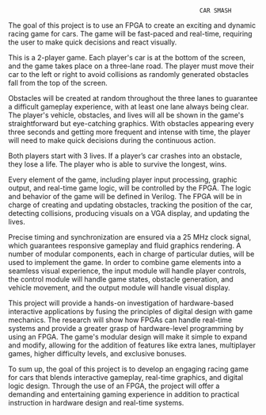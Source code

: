                                                           CAR SMASH


The goal of this project is to use an FPGA to create an exciting and dynamic racing game for
cars. The game will be fast-paced and real-time, requiring the user to make quick decisions and
react visually.

This is a 2-player game. Each player's car is at the bottom of the screen, and the game takes
place on a three-lane road. The player must move their car to the left or right to avoid collisions
as randomly generated obstacles fall from the top of the screen.

Obstacles will be created at random throughout the three lanes to guarantee a difficult gameplay
experience, with at least one lane always being clear. The player's vehicle, obstacles, and lives
will all be shown in the game's straightforward but eye-catching graphics. With obstacles
appearing every three seconds and getting more frequent and intense with time, the player will
need to make quick decisions during the continuous action.

Both players start with 3 lives. If a player’s car crashes into an obstacle, they lose a life. The
player who is able to survive the longest, wins.

Every element of the game, including player input processing, graphic output, and real-time
game logic, will be controlled by the FPGA. The logic and behavior of the game will be defined
in Verilog. The FPGA will be in charge of creating and updating obstacles, tracking the position
of the car, detecting collisions, producing visuals on a VGA display, and updating the lives.

Precise timing and synchronization are ensured via a 25 MHz clock signal, which guarantees
responsive gameplay and fluid graphics rendering. A number of modular components, each in
charge of particular duties, will be used to implement the game. In order to combine game
elements into a seamless visual experience, the input module will handle player controls, the
control module will handle game states, obstacle generation, and vehicle movement, and the
output module will handle visual display.

This project will provide a hands-on investigation of hardware-based interactive applications by
fusing the principles of digital design with game mechanics. The research will show how FPGAs
can handle real-time systems and provide a greater grasp of hardware-level programming by
using an FPGA. The game's modular design will make it simple to expand and modify, allowing
for the addition of features like extra lanes, multiplayer games, higher difficulty levels, and
exclusive bonuses.

To sum up, the goal of this project is to develop an engaging racing game for cars that blends
interactive gameplay, real-time graphics, and digital logic design. Through the use of an FPGA,
the project will offer a demanding and entertaining gaming experience in addition to practical
instruction in hardware design and real-time systems.
